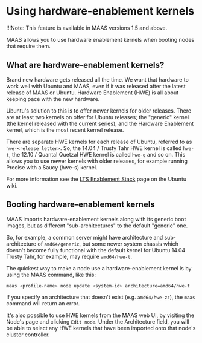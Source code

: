 # Using hardware-enablement kernels


!!!Note:
This feature is available in MAAS versions 1.5 and above.

MAAS allows you to use hardware enablement kernels when booting nodes that require them.

## What are hardware-enablement kernels?

Brand new hardware gets released all the time. We want that hardware to work well with Ubuntu and MAAS, even if it was released after the latest release of MAAS or Ubuntu. Hardware Enablement (HWE) is all about keeping pace with the new hardware.

Ubuntu's solution to this is to offer newer kernels for older releases. There are at least two kernels on offer for Ubuntu releases; the "generic" kernel (the kernel released with the current series), and the Hardware Enablement kernel, which is the most recent kernel release.

There are separate HWE kernels for each release of Ubuntu, referred to as `hwe-<release letter>`. So, the 14.04 / Trusty Tahr HWE kernel is called `hwe-t`, the 12.10 / Quantal Quetzal HWE kernel is called `hwe-q` and so on. This allows you to use newer kernels with older releases, for example running Precise with a Saucy (hwe-s) kernel.

For more information see the [LTS Enablement Stack](https://wiki.ubuntu.com/Kernel/LTSEnablementStack) page on the Ubuntu wiki.

## Booting hardware-enablement kernels


MAAS imports hardware-enablement kernels along with its generic boot images, but as different "sub-architectures" to the default "generic" one.

So, for example, a common server might have architecture and sub-architecture of `amd64/generic`, but some newer system chassis which doesn't become fully functional with the default kernel for Ubuntu 14.04 Trusty Tahr, for example, may require `amd64/hwe-t`.

The quickest way to make a node use a hardware-enablement kernel is by using the MAAS command, like this:

```bash
maas <profile-name> node update <system-id> architecture=amd64/hwe-t
```
If you specify an architecture that doesn't exist (e.g. `amd64/hwe-zz`), the `maas` command will return an error.

It's also possible to use HWE kernels from the MAAS web UI, by visiting the Node's page and clicking `Edit node`. Under the Architecture field, you will be able to select any HWE kernels that have been imported onto that node's cluster controller.


